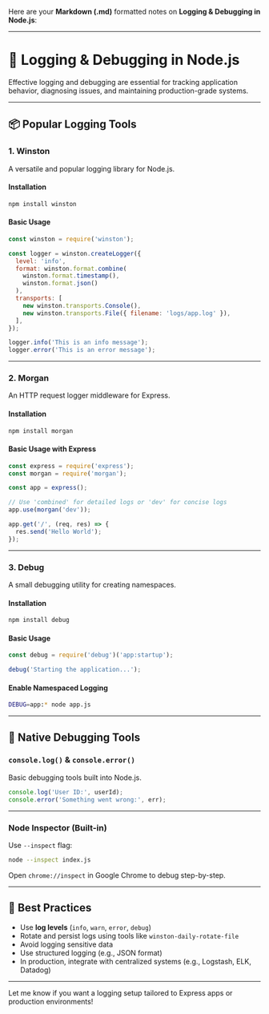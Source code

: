 Here are your **Markdown (.md)** formatted notes on **Logging & Debugging in Node.js**:

---

# 🐞 Logging & Debugging in Node.js

Effective logging and debugging are essential for tracking application behavior, diagnosing issues, and maintaining production-grade systems.

---

## 📦 Popular Logging Tools

### 1. **Winston**

A versatile and popular logging library for Node.js.

#### Installation

```bash
npm install winston
```

#### Basic Usage

```js
const winston = require('winston');

const logger = winston.createLogger({
  level: 'info',
  format: winston.format.combine(
    winston.format.timestamp(),
    winston.format.json()
  ),
  transports: [
    new winston.transports.Console(),
    new winston.transports.File({ filename: 'logs/app.log' }),
  ],
});

logger.info('This is an info message');
logger.error('This is an error message');
```

---

### 2. **Morgan**

An HTTP request logger middleware for Express.

#### Installation

```bash
npm install morgan
```

#### Basic Usage with Express

```js
const express = require('express');
const morgan = require('morgan');

const app = express();

// Use 'combined' for detailed logs or 'dev' for concise logs
app.use(morgan('dev'));

app.get('/', (req, res) => {
  res.send('Hello World');
});
```

---

### 3. **Debug**

A small debugging utility for creating namespaces.

#### Installation

```bash
npm install debug
```

#### Basic Usage

```js
const debug = require('debug')('app:startup');

debug('Starting the application...');
```

#### Enable Namespaced Logging

```bash
DEBUG=app:* node app.js
```

---

## 🔧 Native Debugging Tools

### `console.log()` & `console.error()`

Basic debugging tools built into Node.js.

```js
console.log('User ID:', userId);
console.error('Something went wrong:', err);
```

---

### Node Inspector (Built-in)

Use `--inspect` flag:

```bash
node --inspect index.js
```

Open `chrome://inspect` in Google Chrome to debug step-by-step.

---

## 🧪 Best Practices

* Use **log levels** (`info`, `warn`, `error`, `debug`)
* Rotate and persist logs using tools like `winston-daily-rotate-file`
* Avoid logging sensitive data
* Use structured logging (e.g., JSON format)
* In production, integrate with centralized systems (e.g., Logstash, ELK, Datadog)

---

Let me know if you want a logging setup tailored to Express apps or production environments!

